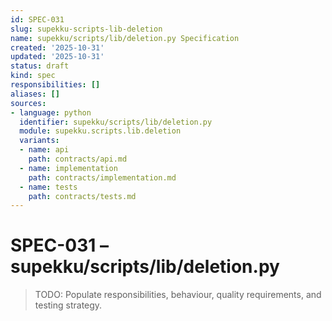 ```yaml
---
id: SPEC-031
slug: supekku-scripts-lib-deletion
name: supekku/scripts/lib/deletion.py Specification
created: '2025-10-31'
updated: '2025-10-31'
status: draft
kind: spec
responsibilities: []
aliases: []
sources:
- language: python
  identifier: supekku/scripts/lib/deletion.py
  module: supekku.scripts.lib.deletion
  variants:
  - name: api
    path: contracts/api.md
  - name: implementation
    path: contracts/implementation.md
  - name: tests
    path: contracts/tests.md
---
```


# SPEC-031 – supekku/scripts/lib/deletion.py

> TODO: Populate responsibilities, behaviour, quality requirements, and testing strategy.
